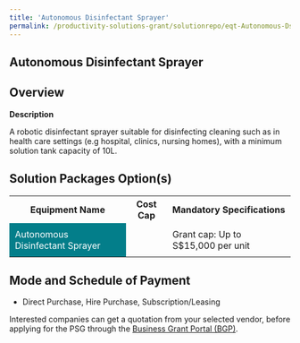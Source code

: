 ```yaml
---
title: 'Autonomous Disinfectant Sprayer'
permalink: /productivity-solutions-grant/solutionrepo/eqt-Autonomous-Dsnfctnt-Spryr-Clnng
---
```


## Autonomous Disinfectant Sprayer

## Overview

**Description**

A robotic disinfectant sprayer suitable for disinfecting cleaning such as in health care settings  (e.g hospital, clinics, nursing homes), with a minimum solution tank capacity of 10L.

## Solution Packages Option(s)

<table>
<tr>
<th><b>Equipment Name</b></th>
<th><b>Cost Cap</b></th>
<th><b>Mandatory Specifications</b></th>
</tr>
<tr>
<td style='padding: 10px; background-color: #037E8A; color: #FFFFFF;'>Autonomous Disinfectant Sprayer</td>
<td style='padding: 10px;'></td>
<td style='padding: 10px;'>Grant cap: Up to S$15,000 per unit</td>
</tr>
</table>

## Mode and Schedule of Payment

 - Direct Purchase, Hire Purchase, Subscription/Leasing

Interested companies can get a quotation from your selected vendor, before applying for the PSG through the <a href='https://www.businessgrants.gov.sg/' target='_blank' rel='noopener'>Business Grant Portal (BGP)</a>.

<script src="/jquery/resize-tables.js"></script>
